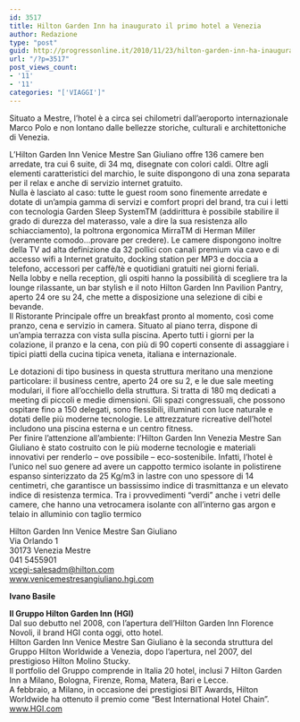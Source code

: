 ```yaml
---
id: 3517
title: Hilton Garden Inn ha inaugurato il primo hotel a Venezia
author: Redazione
type: "post"
guid: http://progressonline.it/2010/11/23/hilton-garden-inn-ha-inaugurato-il-primo-hotel-a-venezia/
url: "/?p=3517"
post_views_count:
- '11'
- '11'
categories: "['VIAGGI']"
---
```


Situato a Mestre, l’hotel è a circa sei chilometri dall’aeroporto internazionale Marco Polo e non lontano dalle bellezze storiche, culturali e architettoniche di Venezia.

L’Hilton Garden Inn Venice Mestre San Giuliano offre 136 camere ben arredate, tra cui 6 suite, di 34 mq, disegnate con colori caldi. Oltre agli elementi caratteristici del marchio, le suite dispongono di una zona separata per il relax e anche di servizio internet gratuito.   
Nulla è lasciato al caso: tutte le guest room sono finemente arredate e dotate di un’ampia gamma di servizi e comfort propri del brand, tra cui i letti con tecnologia Garden Sleep SystemTM (addirittura è possibile stabilire il grado di durezza del materasso, vale a dire la sua resistenza allo schiacciamento), la poltrona ergonomica MirraTM di Herman Miller (veramente comodo…provare per credere). Le camere dispongono inoltre della TV ad alta definizione da 32 pollici con canali premium via cavo e di accesso wifi a Internet gratuito, docking station per MP3 e doccia a telefono, accessori per caffè/tè e quotidiani gratuiti nei giorni feriali.   
Nella lobby e nella reception, gli ospiti hanno la possibilità di scegliere tra la lounge rilassante, un bar stylish e il noto Hilton Garden Inn Pavilion Pantry, aperto 24 ore su 24, che mette a disposizione una selezione di cibi e bevande.   
Il Ristorante Principale offre un breakfast pronto al momento, così come pranzo, cena e servizio in camera. Situato al piano terra, dispone di un’ampia terrazza con vista sulla piscina. Aperto tutti i giorni per la colazione, il pranzo e la cena, con più di 90 coperti consente di assaggiare i tipici piatti della cucina tipica veneta, italiana e internazionale.

Le dotazioni di tipo business in questa struttura meritano una menzione particolare: il business centre, aperto 24 ore su 2, e le due sale meeting modulari, il fiore all’occhiello della struttura. Si tratta di 180 mq dedicati a meeting di piccoli e medie dimensioni. Gli spazi congressuali, che possono ospitare fino a 150 delegati, sono flessibili, illuminati con luce naturale e dotati delle più moderne tecnologie. Le attrezzature ricreative dell’hotel includono una piscina esterna e un centro fitness.   
Per finire l’attenzione all’ambiente: l’Hilton Garden Inn Venezia Mestre San Giuliano è stato costruito con le più moderne tecnologie e materiali innovativi per renderlo – ove possibile – eco-sostenibile. Infatti, l’hotel è l’unico nel suo genere ad avere un cappotto termico isolante in polistirene espanso sinterizzato da 25 Kg/m3 in lastre con uno spessore di 14 centimetri, che garantisce un bassissimo indice di trasmittanza e un elevato indice di resistenza termica. Tra i provvedimenti “verdi” anche i vetri delle camere, che hanno una vetrocamera isolante con all’interno gas argon e telaio in alluminio con taglio termico

Hilton Garden Inn Venice Mestre San Giuliano  
Via Orlando 1  
30173 Venezia Mestre   
041 5455901  
vcegi-salesadm@hilton.com   
www.venicemestresangiuliano.hgi.com

**Ivano Basile**

**Il Gruppo Hilton Garden Inn (HGI)**  
Dal suo debutto nel 2008, con l’apertura dell’Hilton Garden Inn Florence Novoli, il brand HGI conta oggi, otto hotel.   
Hilton Garden Inn Venice Mestre San Giuliano è la seconda struttura del Gruppo Hilton Worldwide a Venezia, dopo l’apertura, nel 2007, del prestigioso Hilton Molino Stucky.  
Il portfolio del Gruppo comprende in Italia 20 hotel, inclusi 7 Hilton Garden Inn a Milano, Bologna, Firenze, Roma, Matera, Bari e Lecce.   
A febbraio, a Milano, in occasione dei prestigiosi BIT Awards, Hilton Worldwide ha ottenuto il premio come “Best International Hotel Chain”.   
www.HGI.com